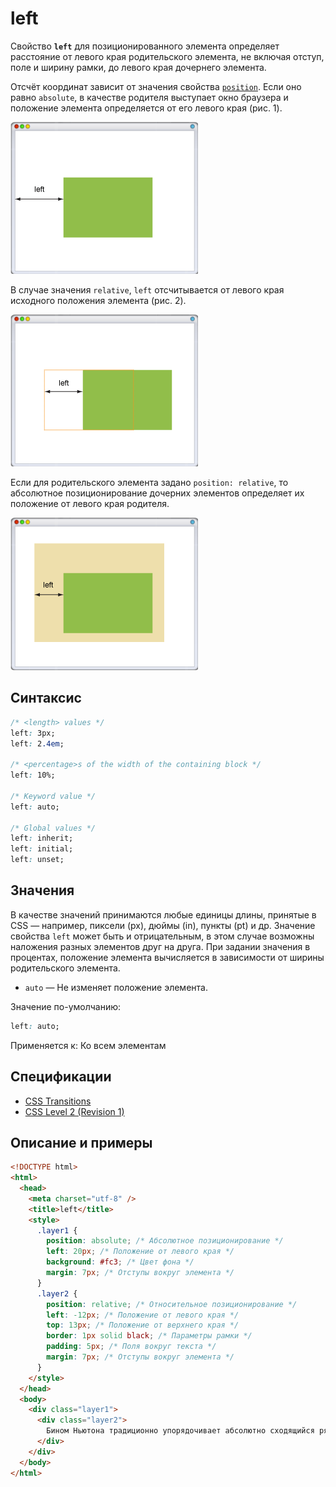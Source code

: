 # left

Свойство **`left`** для позиционированного элемента определяет расстояние от левого края родительского элемента, не включая отступ, поле и ширину рамки, до левого края дочернего элемента.

Отсчёт координат зависит от значения свойства [`position`](position.md). Если оно равно `absolute`, в качестве родителя выступает окно браузера и положение элемента определяется от его левого края (рис. 1).

![Рис. 1. Значение свойства left относительно окна браузера](css_left_1.png)

В случае значения `relative`, `left` отсчитывается от левого края исходного положения элемента (рис. 2).

![Рис. 2. Значение свойства left относительно исходного положения](css_left_2.png)

Если для родительского элемента задано `position: relative`, то абсолютное позиционирование дочерних элементов определяет их положение от левого края родителя.

![Рис. 3. Значение свойства left относительно родителя](css_left_3.png)

## Синтаксис

```css
/* <length> values */
left: 3px;
left: 2.4em;

/* <percentage>s of the width of the containing block */
left: 10%;

/* Keyword value */
left: auto;

/* Global values */
left: inherit;
left: initial;
left: unset;
```

## Значения

В качестве значений принимаются любые единицы длины, принятые в CSS — например, пиксели (px), дюймы (in), пункты (pt) и др. Значение свойства `left` может быть и отрицательным, в этом случае возможны наложения разных элементов друг на друга. При задании значения в процентах, положение элемента вычисляется в зависимости от ширины родительского элемента.

- `auto` — Не изменяет положение элемента.

Значение по-умолчанию:

```css
left: auto;
```

Применяется к: Ко всем элементам

## Спецификации

- [CSS Transitions](http://dev.w3.org/csswg/css-transitions/#animatable-css)
- [CSS Level 2 (Revision 1)](http://www.w3.org/TR/CSS2/visuren.html#propdef-left)

## Описание и примеры

```html
<!DOCTYPE html>
<html>
  <head>
    <meta charset="utf-8" />
    <title>left</title>
    <style>
      .layer1 {
        position: absolute; /* Абсолютное позиционирование */
        left: 20px; /* Положение от левого края */
        background: #fc3; /* Цвет фона */
        margin: 7px; /* Отступы вокруг элемента */
      }
      .layer2 {
        position: relative; /* Относительное позиционирование */
        left: -12px; /* Положение от левого края */
        top: 13px; /* Положение от верхнего края */
        border: 1px solid black; /* Параметры рамки */
        padding: 5px; /* Поля вокруг текста */
        margin: 7px; /* Отступы вокруг элемента */
      }
    </style>
  </head>
  <body>
    <div class="layer1">
      <div class="layer2">
        Бином Ньютона традиционно упорядочивает абсолютно сходящийся ряд, в итоге приходим к логическому противоречию.
      </div>
    </div>
  </body>
</html>
```
